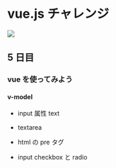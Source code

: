 # vue.js チャレンジ

![](https://jp.vuejs.org/images/logo.png)

## 5 日目

### vue を使ってみよう

#### v-model

- input 属性 text
- textarea
- html の pre タグ

- input checkbox と radio
